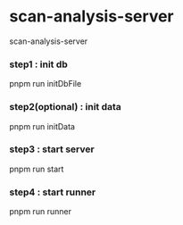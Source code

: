 # scan-analysis-server
scan-analysis-server

### step1 : init db
pnpm run initDbFile

### step2(optional) : init data
pnpm run initData

### step3 : start server
pnpm run start

### step4 : start runner
pnpm run runner
